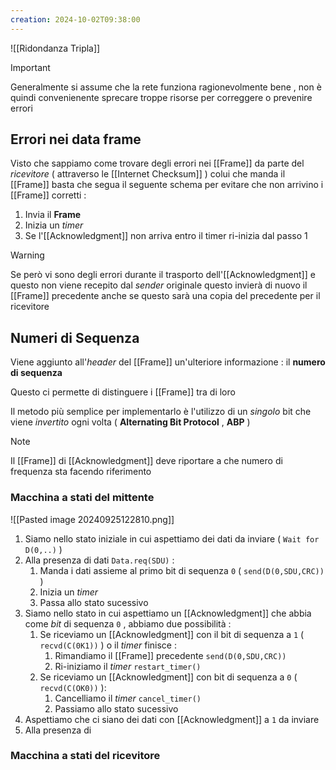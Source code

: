 ```yaml
---
creation: 2024-10-02T09:38:00
---
```

![[Ridondanza Tripla]]

>[!important] 
>Generalmente si assume che la rete funziona ragionevolmente bene , non è quindi convenienente sprecare troppe risorse per correggere o prevenire errori

## Errori nei data frame

Visto che sappiamo come trovare degli errori nei [[Frame]] da parte del *ricevitore* ( attraverso le [[Internet Checksum]] ) colui che manda il [[Frame]] basta che segua il seguente schema per evitare che non arrivino i [[Frame]] corretti : 
1. Invia il **Frame** 
2. Inizia un *timer* 
3. Se l'[[Acknowledgment]] non arriva entro il timer ri-inizia dal passo 1 

>[!warning] 
>Se però vi sono degli errori durante il trasporto dell'[[Acknowledgment]] e questo non viene recepito dal *sender* originale questo invierà di nuovo il [[Frame]] precedente anche se questo sarà una copia del precedente per il ricevitore

## Numeri di Sequenza

Viene aggiunto all'*header* del [[Frame]] un'ulteriore informazione : il **numero di sequenza** 

Questo ci permette di distinguere i [[Frame]] tra di loro 

Il metodo più semplice per implementarlo è l'utilizzo di un *singolo* bit che viene *invertito* ogni volta ( **Alternating Bit Protocol** , **ABP** )
>[!note] 
>Il [[Frame]] di [[Acknowledgment]] deve riportare a che numero di frequenza sta facendo riferimento

### Macchina a stati del mittente

![[Pasted image 20240925122810.png]]

1. Siamo nello stato iniziale in cui aspettiamo dei dati da inviare ( `Wait for D(0,..)` )
2. Alla presenza di dati `Data.req(SDU)` : 
	1. Manda i dati assieme al primo bit di sequenza `0` ( `send(D(0,SDU,CRC))` )
	2. Inizia un *timer* 
	3. Passa allo stato sucessivo
3. Siamo nello stato in cui aspettiamo un [[Acknowledgment]] che abbia come *bit* di sequenza `0` , abbiamo due possibilità :
	1. Se riceviamo un [[Acknowledgment]] con il bit di sequenza a  `1` ( `recvd(C(0K1))` ) o il *timer* finisce :
		1. Rimandiamo il [[Frame]] precedente `send(D(0,SDU,CRC))`
		2. Ri-iniziamo il *timer* `restart_timer()`
	2. Se riceviamo un [[Acknowledgment]] con bit di sequenza a `0` ( `recvd(C(OK0))` ):
		1. Cancelliamo il *timer* `cancel_timer()`
		2. Passiamo allo stato sucessivo
4. Aspettiamo che ci siano dei dati con [[Acknowledgment]] a `1` da inviare 
5. Alla presenza di 
### Macchina a stati del ricevitore